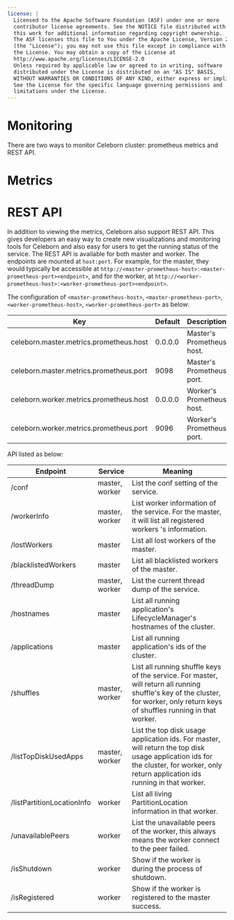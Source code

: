 ```yaml
---
license: |
  Licensed to the Apache Software Foundation (ASF) under one or more
  contributor license agreements. See the NOTICE file distributed with
  this work for additional information regarding copyright ownership.
  The ASF licenses this file to You under the Apache License, Version 2.0
  (the "License"); you may not use this file except in compliance with
  the License. You may obtain a copy of the License at
  http://www.apache.org/licenses/LICENSE-2.0
  Unless required by applicable law or agreed to in writing, software
  distributed under the License is distributed on an "AS IS" BASIS,
  WITHOUT WARRANTIES OR CONDITIONS OF ANY KIND, either express or implied.
  See the License for the specific language governing permissions and
  limitations under the License.
---
```



Monitoring
===

There are two ways to monitor Celeborn cluster: prometheus metrics and REST API.

# Metrics

# REST API

In addition to viewing the metrics, Celeborn also support REST API. This gives developers
an easy way to create new visualizations and monitoring tools for Celeborn and
also easy for users to get the running status of the service. The REST API is available for
both master and worker. The endpoints are mounted at `host:port`. For example,
for the master, they would typically be accessible
at `http://<master-prometheus-host>:<master-prometheus-port><endpoint>`, and
for the worker, at `http://<worker-prometheus-host>:<worker-prometheus-port><endpoint>`.

The configuration of `<master-prometheus-host>`, `<master-prometheus-port>`, `<worker-prometheus-host>`, `<worker-prometheus-port>` as below:

| Key                                     | Default | Description                | Since |
|-----------------------------------------|---------|----------------------------| ----- |
| celeborn.master.metrics.prometheus.host | 0.0.0.0 | Master's Prometheus host.  | 0.2.0 |
| celeborn.master.metrics.prometheus.port | 9098    | Master's Prometheus port.  | 0.2.0 |
| celeborn.worker.metrics.prometheus.host | 0.0.0.0 | Worker's Prometheus host.  | 0.2.0 |
| celeborn.worker.metrics.prometheus.port | 9096    | Worker's Prometheus port.  | 0.2.0 |

API listed as below:

| Endpoint                   | Service        | Meaning                                                                                                                                                                              |
|----------------------------|----------------|--------------------------------------------------------------------------------------------------------------------------------------------------------------------------------------|
| /conf                      | master, worker | List the conf setting of the service.                                                                                                                                                |
| /workerInfo                | master, worker | List worker information of the service. For the master, it will list all registered workers 's information.                                                                          |
| /lostWorkers               | master         | List all lost workers of the master.                                                                                                                                                 |
| /blacklistedWorkers        | master         | List all  blacklisted workers of the master.                                                                                                                                         |
| /threadDump                | master, worker | List the current thread dump of the service.                                                                                                                                         |
| /hostnames                 | master         | List all running application's LifecycleManager's hostnames of the cluster.                                                                                                          |
| /applications              | master         | List all running application's ids of the cluster.                                                                                                                                   |
| /shuffles                  | master, worker | List all running shuffle keys of the service. For master, will return all running shuffle's key of the cluster, for worker, only return keys of shuffles running in that worker.     |
| /listTopDiskUsedApps       | master, worker | List the top disk usage application ids. For master, will return the top disk usage application ids for the cluster, for worker, only return application ids running in that worker. |
| /listPartitionLocationInfo | worker         | List all living PartitionLocation information in that worker.                                                                                                                        |
| /unavailablePeers          | worker         | List the unavailable peers of the worker, this always means the worker connect to the peer failed.                                                                                   |
| /isShutdown                | worker         | Show if the worker is during the process of shutdown.                                                                                                                                |
| /isRegistered              | worker         | Show if the worker is registered to the master success.                                                                                                                              |